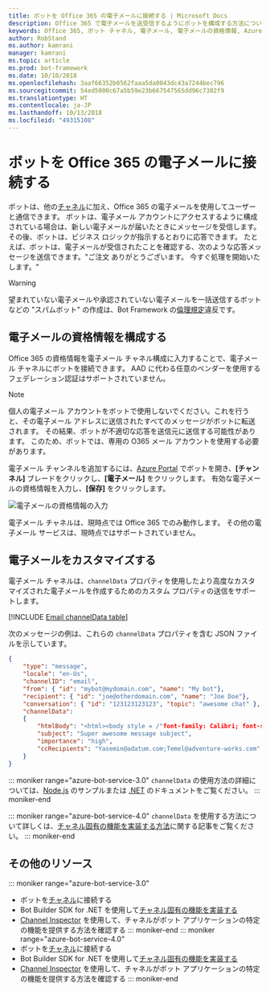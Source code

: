 ```yaml
---
title: ボットを Office 365 の電子メールに接続する | Microsoft Docs
description: Office 365 で電子メールを送受信するようにボットを構成する方法について説明します。
keywords: Office 365, ボット チャネル, 電子メール, 電子メールの資格情報, Azure Portal, カスタム電子メール
author: RobStand
ms.author: kamrani
manager: kamrani
ms.topic: article
ms.prod: bot-framework
ms.date: 10/10/2018
ms.openlocfilehash: 3aaf66352b0562faaa5da0043dc43a7244bec796
ms.sourcegitcommit: 54ed5000c67a5b59e23b667547565dd96c7302f9
ms.translationtype: HT
ms.contentlocale: ja-JP
ms.lasthandoff: 10/13/2018
ms.locfileid: "49315108"
---
```

# <a name="connect-a-bot-to-office-365-email"></a>ボットを Office 365 の電子メールに接続する

ボットは、他の[チャネル](~/bot-service-manage-channels.md)に加え、Office 365 の電子メールを使用してユーザーと通信できます。 ボットは、電子メール アカウントにアクセスするように構成されている場合は、新しい電子メールが届いたときにメッセージを受信します。 その後、ボットは、ビジネス ロジックが指示するとおりに応答できます。 たとえば、ボットは、電子メールが受信されたことを確認する、次のような応答メッセージを送信できます。"ご注文 ありがとうございます。 今すぐ処理を開始いたします。"

> [!WARNING]
> 望まれていない電子メールや承認されていない電子メールを一括送信するボットなどの "スパムボット" の作成は、Bot Framework の[倫理規定](https://www.botframework.com/Content/Microsoft-Bot-Framework-Preview-Online-Services-Agreement.htm)違反です。

## <a name="configure-email-credentials"></a>電子メールの資格情報を構成する

Office 365 の資格情報を電子メール チャネル構成に入力することで、電子メール チャネルにボットを接続できます。
AAD に代わる任意のベンダーを使用するフェデレーション認証はサポートされていません。

> [!NOTE]
> 個人の電子メール アカウントをボットで使用しないでください。これを行うと、その電子メール アドレスに送信されたすべてのメッセージがボットに転送されます。 その結果、ボットが不適切な応答を送信元に送信する可能性があります。 このため、ボットでは、専用の O365 メール アカウントを使用する必要があります。

電子メール チャンネルを追加するには、[Azure Portal](https://portal.azure.com/) でボットを開き、**[チャンネル]** ブレードをクリックし、**[電子メール]** をクリックします。 有効な電子メールの資格情報を入力し、**[保存]** をクリックします。

![電子メールの資格情報の入力](~/media/bot-service-channel-connect-email/bot-service-channel-connect-email-credentials.png)

電子メール チャネルは、現時点では Office 365 でのみ動作します。 その他の電子メール サービスは、現時点ではサポートされていません。

## <a name="customize-emails"></a>電子メールをカスタマイズする

電子メール チャネルは、`channelData` プロパティを使用したより高度なカスタマイズされた電子メールを作成するためのカスタム プロパティの送信をサポートします。

[!INCLUDE [Email channelData table](~/includes/snippet-channelData-email.md)]

次のメッセージの例は、これらの `channelData` プロパティを含む JSON ファイルを示しています。

```json
{
    "type": "message",
    "locale": "en-Us",
    "channelID": "email",
    "from": { "id": "mybot@mydomain.com", "name": "My bot"},
    "recipient": { "id": "joe@otherdomain.com", "name": "Joe Doe"},
    "conversation": { "id": "123123123123", "topic": "awesome chat" },
    "channelData":
    {
        "htmlBody": "<html><body style = /"font-family: Calibri; font-size: 11pt;/" >This is more than awesome.</body></html>",
        "subject": "Super awesome message subject",
        "importance": "high",
        "ccRecipients": "Yasemin@adatum.com;Temel@adventure-works.com"
    }
}
```

::: moniker range="azure-bot-service-3.0"
`channelData` の使用方法の詳細については、[Node.js](https://github.com/Microsoft/BotBuilder-Samples/tree/master/Node/core-ChannelData) のサンプルまたは [.NET](~/dotnet/bot-builder-dotnet-channeldata.md) のドキュメントをご覧ください。
::: moniker-end

::: moniker range="azure-bot-service-4.0"
`channelData` を使用する方法について詳しくは、[チャネル固有の機能を実装する方法](~/v4sdk/bot-builder-channeldata.md)に関する記事をご覧ください。
::: moniker-end

## <a name="additional-resources"></a>その他のリソース

<!-- Put whole list in monikers, even though it's just the second item that needs to be different. -->
::: moniker range="azure-bot-service-3.0"
* ボットを[チャネル](~/bot-service-manage-channels.md)に接続する
* Bot Builder SDK for .NET を使用して[チャネル固有の機能を実装する](dotnet/bot-builder-dotnet-channeldata.md)
* [Channel Inspector](bot-service-channel-inspector.md) を使用して、チャネルがボット アプリケーションの特定の機能を提供する方法を確認する
::: moniker-end
::: moniker range="azure-bot-service-4.0"
* ボットを[チャネル](~/bot-service-manage-channels.md)に接続する
* Bot Builder SDK for .NET を使用して[チャネル固有の機能を実装する](~/v4sdk/bot-builder-channeldata.md)
* [Channel Inspector](bot-service-channel-inspector.md) を使用して、チャネルがボット アプリケーションの特定の機能を提供する方法を確認する
::: moniker-end

